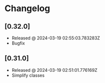 # Changelog

## [0.32.0]

- Released @ 2024-03-19 02:55:03.783283Z
- Bugfix

## [0.31.0]

- Released @ 2024-03-19 02:51:01.776169Z
- Simplify classes
